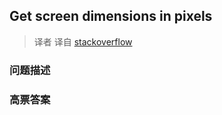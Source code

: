 ## Get screen dimensions in pixels

> 译者 译自 [stackoverflow](http://stackoverflow.com/questions/1016896/get-screen-dimensions-in-pixels) 

### 问题描述 

### 高票答案 

